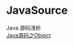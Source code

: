# JavaSource
Java 源码浅析
<br>
[Java源码之Object](http://blog.csdn.net/dt235201314/article/details/78318399 "鼠标悬停显示")
<br>
